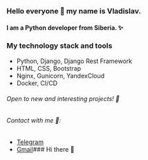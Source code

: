 ### Hello everyone 👋 my name is Vladislav. 
#### I am a Python developer from Siberia. ✨
### My technology stack and tools
- Python, Django, Django Rest Framework
- HTML, CSS, Bootstrap
- Nginx, Gunicorn, YandexCloud
- Docker, CI/CD

###### Open to new and interesting projects! 🔭
###### Contact with me 💬:
- [Telegram](https://t.me/ne_vladi)
- [Gmail](nestern8@gmail.com)### Hi there 👋

